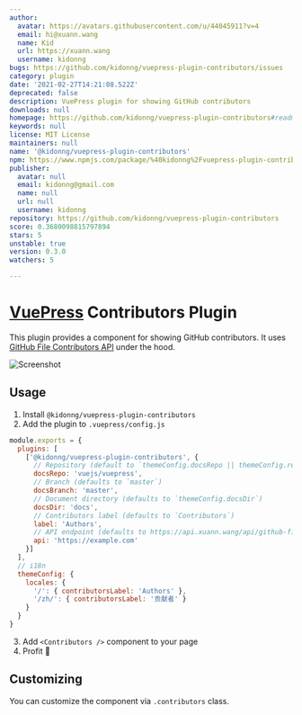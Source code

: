 ```yaml
---
author:
  avatar: https://avatars.githubusercontent.com/u/44045911?v=4
  email: hi@xuann.wang
  name: Kid
  url: https://xuann.wang
  username: kidonng
bugs: https://github.com/kidonng/vuepress-plugin-contributors/issues
category: plugin
date: '2021-02-27T14:21:08.522Z'
deprecated: false
description: VuePress plugin for showing GitHub contributors
downloads: null
homepage: https://github.com/kidonng/vuepress-plugin-contributors#readme
keywords: null
license: MIT License
maintainers: null
name: '@kidonng/vuepress-plugin-contributors'
npm: https://www.npmjs.com/package/%40kidonng%2Fvuepress-plugin-contributors
publisher:
  avatar: null
  email: kidonng@gmail.com
  name: null
  url: null
  username: kidonng
repository: https://github.com/kidonng/vuepress-plugin-contributors
score: 0.3680098815797894
stars: 5
unstable: true
version: 0.3.0
watchers: 5

---
```


# [VuePress](https://vuepress.vuejs.org/) Contributors Plugin

This plugin provides a component for showing GitHub contributors. It uses [GitHub File Contributors API](https://github.com/kidonng/api#github-file-contributors) under the hood.

![Screenshot](screenshot.png)

## Usage

1. Install `@kidonng/vuepress-plugin-contributors`
2. Add the plugin to `.vuepress/config.js`

```js
module.exports = {
  plugins: [
    ['@kidonng/vuepress-plugin-contributors', {
      // Repository (default to `themeConfig.docsRepo || themeConfig.repo`)
      docsRepo: 'vuejs/vuepress',
      // Branch (defaults to `master`)
      docsBranch: 'master',
      // Document directory (defaults to `themeConfig.docsDir`)
      docsDir: 'docs',
      // Contributors label (defaults to `Contributors`)
      label: 'Authors',
      // API endpoint (defaults to https://api.xuann.wang/api/github-file-contributors)
      api: 'https://example.com'
    }]
  ],
  // i18n
  themeConfig: {
    locales: {
      '/': { contributorsLabel: 'Authors' },
      '/zh/': { contributorsLabel: '贡献者' }
    }
  }
}
```

3. Add `<Contributors />` component to your page
4. Profit 🎉

## Customizing

You can customize the component via `.contributors` class.
